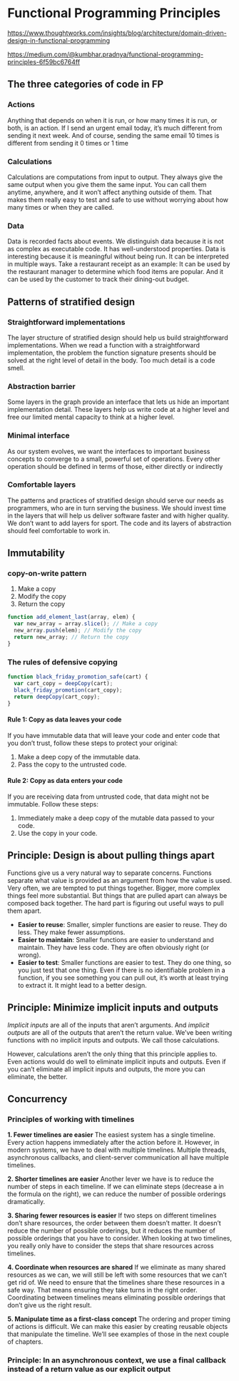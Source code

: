 # Functional Programming Principles

https://www.thoughtworks.com/insights/blog/architecture/domain-driven-design-in-functional-programming

https://medium.com/@kumbhar.pradnya/functional-programming-principles-6f59bc6764ff

## The three categories of code in FP

### Actions

Anything that depends on when it is run, or how many times it is run, or both, is an action. If I send an urgent email today, it’s much
different from sending it next week. And of course, sending the same email 10 times is different from sending it 0 times or 1 time

### Calculations

Calculations are computations from input to output. They always give the same output when you give them the same input. You can call them anytime, anywhere, and it won’t affect anything outside of them. That makes them really easy to test and safe to use without worrying about how many times or when they are called.

### Data

Data is recorded facts about events. We distinguish data because it is not as complex as executable code. It has well-understood properties. Data is interesting because it is meaningful without being run. It can be interpreted in multiple ways. Take a restaurant receipt as an example: It can be used by the restaurant manager to determine which food items are popular. And it can be used by the customer to track their dining-out budget. 

## Patterns of stratified design

### Straightforward implementations
The layer structure of stratified design should help us build straightforward implementations. When we read a function with a straightforward implementation, the problem the function signature presents should be solved at the right level of detail in the body. Too much detail is a code smell.

### Abstraction barrier
Some layers in the graph provide an interface that lets us hide an important implementation detail. These layers help us write code at a higher level and free our limited mental capacity to think at a higher level.

### Minimal interface
As our system evolves, we want the interfaces to important business concepts to converge to a small, powerful set of operations. Every other operation should be defined in terms of those, either directly or indirectly

### Comfortable layers
The patterns and practices of stratified design should serve our needs as programmers, who are in turn serving the business. We should invest time in the layers that will help us deliver software faster and with higher quality. We don’t want to add layers for sport. The code and its layers of abstraction should feel comfortable to work in.


## Immutability

### copy-on-write pattern

1. Make a copy
2. Modify the copy
3. Return the copy

```ts
function add_element_last(array, elem) {
  var new_array = array.slice(); // Make a copy
  new_array.push(elem); // Modify the copy
  return new_array; // Return the copy
}
```

### The rules of defensive copying

```ts
function black_friday_promotion_safe(cart) {
  var cart_copy = deepCopy(cart);
  black_friday_promotion(cart_copy);
  return deepCopy(cart_copy);
}
```

#### Rule 1: Copy as data leaves your code
If you have immutable data that will leave your code and enter code that you don’t trust, follow these steps to protect your original:
1. Make a deep copy of the immutable data.
2. Pass the copy to the untrusted code.


#### Rule 2: Copy as data enters your code
If you are receiving data from untrusted code, that data might not be immutable. Follow these steps:
1. Immediately make a deep copy of the mutable data passed to your code.
2. Use the copy in your code.


## Principle: Design is about pulling things apart

Functions give us a very natural way to separate concerns. Functions separate what value is provided as an argument from how the value is used. Very often, we are tempted to put things together. Bigger, more complex things feel more substantial. But things that are pulled apart can always be composed back together. The hard part is figuring out useful ways to pull them apart.

- **Easier to reuse**: Smaller, simpler functions are easier to reuse. They do less. They make fewer assumptions.
- **Easier to maintain**: Smaller functions are easier to understand and maintain. They have less code. They are often obviously right (or wrong).
- **Easier to test**: Smaller functions are easier to test. They do one thing, so you just test that one thing. Even if there is no identifiable problem in a function, if you see something you can pull out, it’s worth at least trying to extract it. It might lead to a better design.


## Principle: Minimize implicit inputs and outputs

*Implicit inputs* are all of the inputs that aren’t arguments. And *implicit outputs* are all of the outputs that aren’t the return value. 
We’ve been writing functions with no implicit inputs and outputs. We call those calculations.

However, calculations aren’t the only thing that this principle applies to. Even actions would do well to eliminate implicit inputs and outputs. Even if you can’t eliminate all implicit inputs and outputs, the more you can eliminate, the better.

## Concurrency

### Principles of working with timelines

**1. Fewer timelines are easier**
The easiest system has a single timeline. Every action happens immediately after the action
before it. However, in modern systems, we have to deal with multiple timelines. Multiple threads,
asynchronous callbacks, and client-server communication all have multiple timelines.


**2. Shorter timelines are easier**
Another lever we have is to reduce the number of steps in each timeline. If we can eliminate steps (decrease a in the formula on the right), we can reduce the number of possible orderings dramatically.

**3. Sharing fewer resources is easier**
If two steps on different timelines don’t share resources, the order between them doesn’t matter. It doesn’t reduce the number of possible orderings, but it reduces the number of possible orderings that you have to consider. When looking at two timelines, you really only have to consider the steps that share resources across timelines.

**4. Coordinate when resources are shared**
If we eliminate as many shared resources as we can, we will still be left with some resources that we can’t get rid of. We need to ensure that the timelines share these resources in a safe way. That means ensuring they take turns in the right order. Coordinating between timelines means eliminating possible orderings that don’t give us the right result.

**5. Manipulate time as a first-class concept**
The ordering and proper timing of actions is difficult. We can make this easier by creating reusable objects that manipulate the timeline. We’ll see examples of those in the next couple of chapters.


### Principle: In an asynchronous context, we use a final callback instead of a return value as our explicit output

